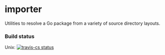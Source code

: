 # importer
Utilities to resolve a Go package from a variety of source directory layouts.

### Build status
Unix:
[![travis-cs status](https://travis-ci.org/constabulary/importer.svg "travis-ci status")](https://travis-ci.org/constabulary/importer)
